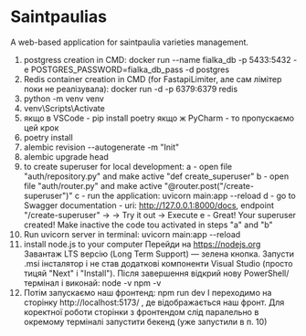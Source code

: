 # Saintpaulias
A web-based application for saintpaulia varieties management.

1) postgress creation in CMD:
   docker run --name fialka_db -p 5433:5432 -e POSTGRES_PASSWORD=fialka_db_pass -d postgres
2) Redis container creation in CMD (for FastapiLimiter, але сам лімітер поки не реалізувала):
   docker run -d -p 6379:6379 redis
3) python -m venv venv
4) venv\Scripts\Activate
5) якщо в VSCode - pip install poetry 
   якщо ж PyCharm - то пропускаємо цей крок
6) poetry install
7) alembic revision --autogenerate -m "Init"
8) alembic upgrade head
9) to create superuser for local development: 
a - open file "auth/repository.py" and make  active "def create_superuser"
b - open file "auth/router.py" and make  active "@router.post("/create-superuser")"
c - run the application: uvicorn main:app --reload
d - go to Swagger documentation - uri: http://127.0.0.1:8000/docs, endpoint "/create-superuser" ->
   -> Try it out -> Execute
e - Great! Your superuser created! Make inactive the code tou activated in steps "a" and "b"
10) Run uvicorn server in terminal: 
uvicorn main:app --reload
11) install node.js to your computer
Перейди на https://nodejs.org
Завантаж LTS версію (Long Term Support) — зелена кнопка.
Запусти .msi інсталятор і не став додаткові компоненти Visual Studio (просто тицяй "Next" і "Install").
Після завершення відкрий нову PowerShell/термінал і виконай:
node -v
npm -v
12) Потім запускаємо наш фронтенд: npm run dev
І переходимо на сторінку http://localhost:5173/ , де відображається наш фронт.
Для коректної роботи сторінки з фронтендом слід паралельно в окремому терміналі запустити бекенд (уже запустили в п. 10) 
